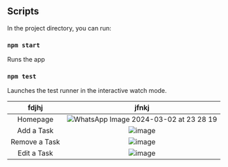 ## Scripts

In the project directory, you can run:

### `npm start`

Runs the app

### `npm test`

Launches the test runner in the interactive watch mode.

|fdjhj|jfnkj|
|:------:|:---------------------------------------------------------------:|
|Homepage|![WhatsApp Image 2024-03-02 at 23 28 19](https://github.com/siyagampawar/To-Do-App/assets/115725393/95e0cb7c-3fc1-4859-82e3-28676cff1a1e)|
|Add a Task|![image](https://github.com/siyagampawar/To-Do-App/assets/115725393/40ea4fa5-5f8e-4a17-8c03-fe8a0c8f01bf)|
|Remove a Task|![image](https://github.com/siyagampawar/To-Do-App/assets/115725393/b2ef21f1-d7df-46f9-a3df-ab48573c004d)|
|Edit a Task|![image](https://github.com/siyagampawar/To-Do-App/assets/115725393/a30ada7b-51c1-4948-a865-c5c1192299fd)|



